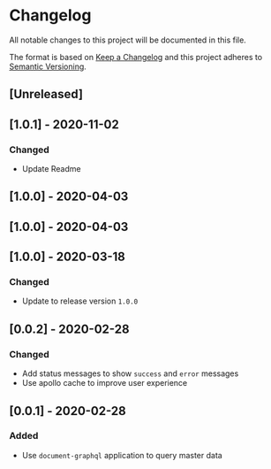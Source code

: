 # Changelog

All notable changes to this project will be documented in this file.

The format is based on [Keep a Changelog](http://keepachangelog.com/en/1.0.0/)
and this project adheres to [Semantic Versioning](http://semver.org/spec/v2.0.0.html).

## [Unreleased]

## [1.0.1] - 2020-11-02
### Changed
- Update Readme

## [1.0.0] - 2020-04-03

## [1.0.0] - 2020-04-03

## [1.0.0] - 2020-03-18
### Changed
- Update to release version `1.0.0`

## [0.0.2] - 2020-02-28
### Changed
- Add status messages to show `success` and `error` messages
- Use apollo cache to improve user experience  

## [0.0.1] - 2020-02-28
### Added
- Use `document-graphql` application to query master data 


